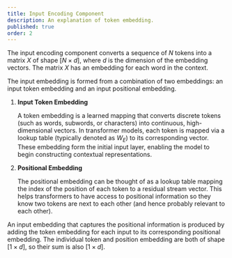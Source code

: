 ```yaml
---
title: Input Encoding Component
description: An explanation of token embedding.
published: true
order: 2
---
```


The input encoding component converts a sequence of $N$ tokens into a matrix $X$ of shape $[N \times d]$, where $d$ is the dimension of the embedding vectors. The matrix $X$ has an embedding for each word in the context.

The input embedding is formed from a combination of two embeddings: an input token embedding and an input positional embedding.

1. **Input Token Embedding**

    A token embedding is a learned mapping that converts discrete tokens (such as words, subwords, or characters) into continuous, high-dimensional vectors. In transformer models, each token is mapped via a lookup table (typically denoted as $W_E$) to its corresponding vector. These embedding form the initial input layer, enabling the model to begin constructing contextual representations.

2. **Positional Embedding**

    The positional embedding can be thought of as a lookup table mapping the index of the position of each token to a residual stream vector. This helps transformers to have access to positional information so they know two tokens are next to each other (and hence probably relevant to each other).

An input embedding that captures the positional information is produced by adding the token embedding for each input to its corresponding positional embedding. The individual token and position embedding are both of shape $[1 \times d]$, so their sum is also $[1 \times d]$.
